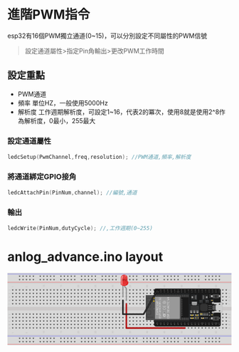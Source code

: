 # 進階PWM指令

esp32有16個PWM獨立通道(0~15)，可以分別設定不同屬性的PWM信號

> 設定通道屬性>指定Pin角輸出>更改PWM工作時間
## 設定重點
- PWM通道
- 頻率
    單位HZ，一般使用5000Hz
- 解析度
    工作週期解析度，可設定1~16，代表2的冪次，使用8就是使用2^8作為解析度，0最小，255最大
### 設定通道屬性
```c
ledcSetup(PwmChannel,freq,resolution); //PWM通道,頻率,解析度
```
### 將通道綁定GPIO接角
```c
ledcAttachPin(PinNum,channel); //編號,通道
```
### 輸出
```c
ledcWrite(PinNum,dutyCycle); //,工作週期(0~255)
```
# anlog_advance.ino layout
![layout](./layout.svg)